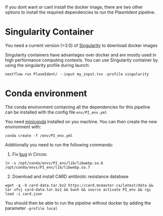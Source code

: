 If you dont want or cant install the docker image, there are two other options to install the required dependencies to run the PlasmIdent pipeline.

# Singularity Container

You need a current version (>3.0) of [Singularity](https://www.sylabs.io/singularity/) to download docker images

Singularity containers have advantages over docker and are mostly used in high performance computing contexts. You can use Singularity container by using the singularity profile during launch:

```
nextflow run PlasmIdent/ --input my_input.tsv -profile singularity
```


# Conda environment

The conda environment containing all the dependencies for this pipeline can be installed with the config file `env/PI_env.yml`

You need [miniconda](https://conda.io/miniconda.html) installed on you machine. You can then create the new environment with:

```
conda create -f /env/PI_env.yml 
```

Additionally you need to run the following commands:

1) Fix [bug](https://github.com/bioconda/bioconda-recipes/issues/9830) in Circos:

```
ln -s /opt/conda/envs/PI_env/lib/libwebp.so.6 /opt/conda/envs/PI_env/lib/libwebp.so.7
```

2) Download and install CARD antibiotic resistance database

```
wget -q -O card-data.tar.bz2 https://card.mcmaster.ca/latest/data && tar xfvj card-data.tar.bz2 && bash && source activate PI_env && rgi load -i card.json
```

You should then be able to run the pipeline without docker by adding the parameter `-profile local`
